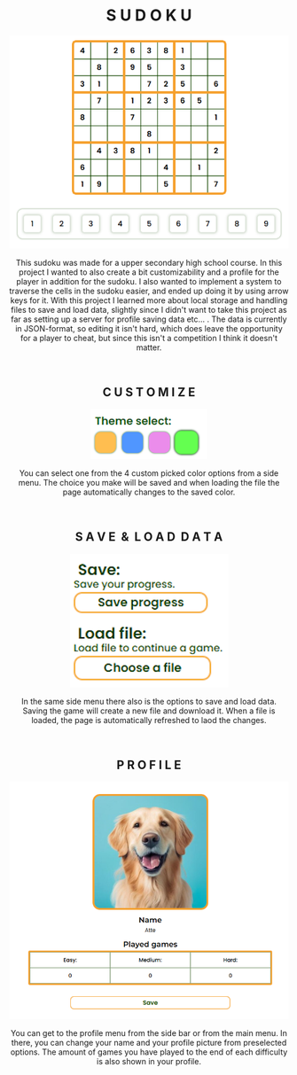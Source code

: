 <h1 align="center"> S U D O K U </h1>
<div align="center">
    <img src="readmeImages/sudoku.png" alt="sudoku image">
</div>
<p align="center">This sudoku was made for a upper secondary high school course. In this project I wanted to also create a bit customizability and a profile for the player in addition for the sudoku. I also wanted to implement a system to traverse the cells in the sudoku easier, and ended up doing it by using arrow keys for it. With this project I learned more about local storage and handling files to save and load data, slightly since I didn't want to take this project as far as setting up a server for profile saving data etc... . The data is currently in JSON-format, so editing it isn't hard, which does leave the opportunity for a player to cheat, but since this isn't a competition I think it doesn't matter.</p>

<br>

<h2 align="center"> C U S T O M I Z E </h1>
<div align="center">
    <img src="readmeImages/colorChoices.png" alt="colors image">
</div>
<p align="center">You can select one from the 4 custom picked color options from a side menu. The choice you make will be saved and when loading the file the page automatically changes to the saved color.</p>

<br>

<h2 align="center"> S A V E&nbsp;&nbsp;&&nbsp;&nbsp;L O A D&nbsp;&nbsp;D A T A </h1>
<div align="center">
    <img src="readmeImages/saveLoadFile.png" alt="save & load file image">
</div>
<p align="center">In the same side menu there also is the options to save and load data. Saving the game will create a new file and download it. When a file is loaded, the page is automatically refreshed to laod the changes.</p>

<br>

<h2 align="center"> P R O F I L E </h1>
<div align="center">
    <img src="readmeImages/profile.png" alt="profile image">
</div>
<p align="center">You can get to the profile menu from the side bar or from the main menu. In there, you can change your name and your profile picture from preselected options. The amount of games you have played to the end of each difficulty is also shown in your profile.</p>